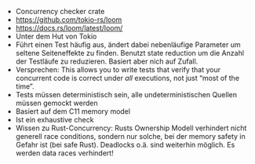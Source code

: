 - Concurrency checker crate
- https://github.com/tokio-rs/loom
- https://docs.rs/loom/latest/loom/
- Unter dem Hut von Tokio
- Führt einen Test häufig aus, ändert dabei nebenläufige Parameter um seltene Seiteneffekte zu finden. Benutzt state reduction um die Anzahl der Testläufe zu reduzieren. Basiert aber nich auf Zufall.
- Versprechen: This allows you to write tests that verify that your concurrent code is correct under _all_ executions, not just “most of the time”.
- Tests müssen deterministisch sein, alle undeterministischen Quellen müssen gemockt werden
- Basiert auf dem C11 memory model
- Ist ein exhaustive check
- Wissen zu Rust-Concurrency: Rusts Ownership Modell verhindert nicht generell race conditions, sondern nur solche, bei der memory safety in Gefahr ist (bei safe Rust). Deadlocks o.ä. sind weiterhin möglich. Es werden data races verhindert!